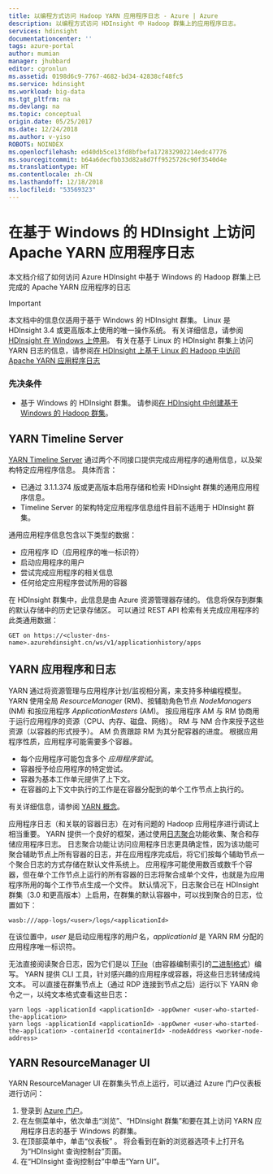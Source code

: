 ```yaml
---
title: 以编程方式访问 Hadoop YARN 应用程序日志 - Azure | Azure
description: 以编程方式访问 HDInsight 中 Hadoop 群集上的应用程序日志。
services: hdinsight
documentationcenter: ''
tags: azure-portal
author: mumian
manager: jhubbard
editor: cgronlun
ms.assetid: 0198d6c9-7767-4682-bd34-42838cf48fc5
ms.service: hdinsight
ms.workload: big-data
ms.tgt_pltfrm: na
ms.devlang: na
ms.topic: conceptual
origin.date: 05/25/2017
ms.date: 12/24/2018
ms.author: v-yiso
ROBOTS: NOINDEX
ms.openlocfilehash: ed40db5ce13fd8bfbefa172832902214edc47776
ms.sourcegitcommit: b64a6decfbb33d82a8d7ff9525726c90f3540d4e
ms.translationtype: HT
ms.contentlocale: zh-CN
ms.lasthandoff: 12/18/2018
ms.locfileid: "53569323"
---
```

# <a name="access-apache-yarn-application-logs-on-windows-based-hdinsight"></a>在基于 Windows 的 HDInsight 上访问 Apache YARN 应用程序日志
本文档介绍了如何访问 Azure HDInsight 中基于 Windows 的 Hadoop 群集上已完成的 Apache YARN 应用程序的日志

> [!IMPORTANT]
> 本文档中的信息仅适用于基于 Windows 的 HDInsight 群集。 Linux 是 HDInsight 3.4 或更高版本上使用的唯一操作系统。 有关详细信息，请参阅 [HDInsight 在 Windows 上停用](hdinsight-component-versioning.md#hdinsight-windows-retirement)。 有关在基于 Linux 的 HDInsight 群集上访问 YARN 日志的信息，请参阅[在 HDInsight 上基于 Linux 的 Hadoop 中访问 Apache YARN 应用程序日志](hdinsight-hadoop-access-yarn-app-logs-linux.md)
>

### <a name="prerequisites"></a>先决条件
* 基于 Windows 的 HDInsight 群集。  请参阅[在 HDInsight 中创建基于 Windows 的 Hadoop 群集](hdinsight-hadoop-provision-linux-clusters.md)。

## <a name="yarn-timeline-server"></a>YARN Timeline Server
<a href="http://hadoop.apache.org/docs/r2.4.1/hadoop-yarn/hadoop-yarn-site/TimelineServer.html" target="_blank">YARN Timeline Server</a> 通过两个不同接口提供完成应用程序的通用信息，以及架构特定应用程序信息。 具体而言：

* 已通过 3.1.1.374 版或更高版本启用存储和检索 HDInsight 群集的通用应用程序信息。
* Timeline Server 的架构特定应用程序信息组件目前不适用于 HDInsight 群集。

通用应用程序信息包含以下类型的数据：

* 应用程序 ID（应用程序的唯一标识符）
* 启动应用程序的用户
* 尝试完成应用程序的相关信息
* 任何给定应用程序尝试所用的容器

在 HDInsight 群集中，此信息是由 Azure 资源管理器存储的。 信息将保存到群集的默认存储中的历史记录存储区。 可以通过 REST API 检索有关完成应用程序的此类通用数据：

    GET on https://<cluster-dns-name>.azurehdinsight.cn/ws/v1/applicationhistory/apps

## <a name="yarn-applications-and-logs"></a>YARN 应用程序和日志
YARN 通过将资源管理与应用程序计划/监视相分离，来支持多种编程模型。 YARN 使用全局 *ResourceManager* (RM)、按辅助角色节点 *NodeManagers* (NM) 和按应用程序 *ApplicationMasters* (AM)。 按应用程序 AM 与 RM 协商用于运行应用程序的资源（CPU、内存、磁盘、网络）。 RM 与 NM 合作来授予这些资源（以容器的形式授予）。 AM 负责跟踪 RM 为其分配容器的进度。 根据应用程序性质，应用程序可能需要多个容器。

* 每个应用程序可能包含多个 *应用程序尝试*。 
* 容器授予给应用程序的特定尝试。 
* 容器为基本工作单元提供了上下文。 
* 在容器的上下文中执行的工作是在容器分配到的单个工作节点上执行的。 

有关详细信息，请参阅 [YARN 概念][YARN-concepts]。

应用程序日志（和关联的容器日志）在对有问题的 Hadoop 应用程序进行调试上相当重要。 YARN 提供一个良好的框架，通过使用[日志聚合][log-aggregation]功能收集、聚合和存储应用程序日志。 日志聚合功能让访问应用程序日志更具确定性，因为该功能可聚合辅助节点上所有容器的日志，并在应用程序完成后，将它们按每个辅助节点一个聚合日志的方式存储在默认文件系统上。 应用程序可能使用数百或数千个容器，但在单个工作节点上运行的所有容器的日志将聚合成单个文件，也就是为应用程序所用的每个工作节点生成一个文件。 默认情况下，日志聚合已在 HDInsight 群集（3.0 和更高版本）上启用，在群集的默认容器中，可以找到聚合的日志，位置如下：

    wasb:///app-logs/<user>/logs/<applicationId>

在该位置中，*user* 是启动应用程序的用户名，*applicationId* 是 YARN RM 分配的应用程序唯一标识符。

无法直接阅读聚合日志，因为它们是以 [TFile][T-file]（由容器编制索引的[二进制格式][binary-format]）编写。 YARN 提供 CLI 工具，针对感兴趣的应用程序或容器，将这些日志转储成纯文本。 可以直接在群集节点上（通过 RDP 连接到节点之后）运行以下 YARN 命令之一，以纯文本格式查看这些日志：

    yarn logs -applicationId <applicationId> -appOwner <user-who-started-the-application>
    yarn logs -applicationId <applicationId> -appOwner <user-who-started-the-application> -containerId <containerId> -nodeAddress <worker-node-address>

## <a name="yarn-resourcemanager-ui"></a>YARN ResourceManager UI
YARN ResourceManager UI 在群集头节点上运行，可以通过 Azure 门户仪表板进行访问：

1. 登录到 [Azure 门户](https://portal.azure.cn/)。
2. 在左侧菜单中，依次单击“浏览”、“HDInsight 群集”和要在其上访问 YARN 应用程序日志的基于 Windows 的群集。
3. 在顶部菜单中，单击“仪表板” 。 将会看到在新的浏览器选项卡上打开名为“HDInsight 查询控制台”页面。
4. 在“HDInsight 查询控制台”中单击“Yarn UI”。

[YARN-timeline-server]:http://hadoop.apache.org/docs/r2.4.0/hadoop-yarn/hadoop-yarn-site/TimelineServer.html
[log-aggregation]:http://hortonworks.com/blog/simplifying-user-logs-management-and-access-in-yarn/
[T-file]:https://issues.apache.org/jira/secure/attachment/12396286/TFile%20Specification%2020081217.pdf
[binary-format]:https://issues.apache.org/jira/browse/HADOOP-3315
[YARN-concepts]:http://hortonworks.com/blog/apache-hadoop-yarn-concepts-and-applications/
<!--Update_Description: change 'wasbs' into 'wasb'-->